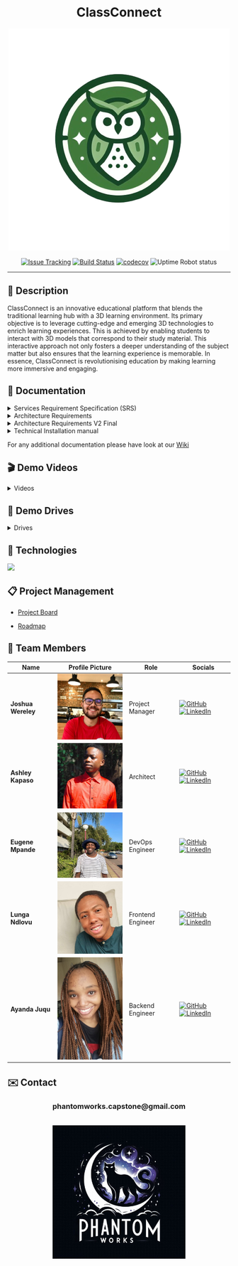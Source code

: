 <div align="center">
<h1>ClassConnect</h1>
  <img src="./resources/images/class-connect-logo.png" alt="class-connect logo"/>
  
  [![Issue Tracking](https://img.shields.io/badge/Issue_Tracking-GitHub_Issues-yellow)](https://github.com/COS301-SE-2024/ClassConnect/issues)
  [![Build Status](https://img.shields.io/badge/Build_Status-GitHub_Actions-brightgreen)](https://github.com/COS301-SE-2024/ClassConnect/actions/workflows/linter.yml)
  [![codecov](https://codecov.io/github/COS301-SE-2024/ClassConnect/graph/badge.svg?token=W2cOxCJT1g)](https://codecov.io/github/COS301-SE-2024/ClassConnect)
  ![Uptime Robot status](https://img.shields.io/uptimerobot/status/m797015486-75c486778a8f87b141372bd7)

  <hr>
</div>
<h2>📄 Description</h2>

ClassConnect is an innovative educational platform that blends the traditional learning hub with a 3D learning environment. Its primary objective is to leverage cutting-edge and emerging 3D technologies to enrich learning experiences. This is achieved by enabling students to interact with 3D models that correspond to their study material. This interactive approach not only fosters a deeper understanding of the subject matter but also ensures that the learning experience is memorable. In essence, ClassConnect is revolutionising education by making learning more immersive and engaging.

<h2>📁 Documentation</h2>
<details>
  <summary>
    Services Requirement Specification (SRS)
  </summary>

  - [SRS Document V1](https://drive.google.com/file/d/1_EG2l7GWTb_-C0pbum3-EAEQ1Ve1242p/view?usp=sharing)
  - [SRS Document V2](https://drive.google.com/file/d/1EZuMLH_4-fGVMaonVHUkiSljRxUDW1Yo/view?usp=sharing)
</details>

<details>
  <summary>
    Architecture Requirements
  </summary>

  - [Architecture Requirements V1](https://drive.google.com/file/d/1U9p_uGadIggmrLtXrF3WIuLZL7QBzgXq/view?usp=drive_link)
</details>

<details>
  <summary>
    Architecture Requirements V2 Final
  </summary>

  - [Architecture Requirements V2](https://docs.google.com/document/d/1qie5X2l-FExMTBpcV_Qm7TuwOD5xbdHtiMnQwvagRGk/edit?usp=sharing)
  - [Architecture Requirements V2 Final Image](https://drive.google.com/drive/u/1/folders/1pX-jACK1nHKIBV6UBd4qwsSaMOMVVXQy)
</details>


<details>
  <summary>
    Technical Installation manual
  </summary>

  - [Technical Install Manual](https://github.com/COS301-SE-2024/ClassConnect/wiki/Technical-Install-Manual)
</details>

For any additional documentation please have look at our [Wiki](https://github.com/COS301-SE-2024/ClassConnect/wiki)

<h2>🎬 Demo Videos</h2>

<details>
  <summary>
    Videos
  </summary>

  - [Demo 1 Video](https://drive.google.com/file/d/1AJAgftIAKCBaGVa4KQGHvoX01R3dvBUb/view?usp=sharing)
  - [Demo 2 Video](https://drive.google.com/file/d/1ghBQ9XuCCzSb2AlCx-fG7FqwTJvoJDyO/view?usp=sharing)
  - [Demo 3 Video](https://drive.google.com/file/d/1oFY1ZnJQr0eJqLPSz5RA8juzSl_HmWHp/view?usp=sharing)
</details>

<h2>💽 Demo Drives</h2>

<details>
  <summary>
    Drives
  </summary>

  - [Demo 1 Drive](https://drive.google.com/drive/folders/1-Xo9FraJS8LYL13yk2PoG1i2sIW5E1rP?usp=drive_link)
  - [Demo 2 Drive](https://drive.google.com/drive/folders/1vPqquuWAz_eJKksglXVZcm3WIr7eJcvr?usp=drive_link)
</details>


<h2>🔧 Technologies</h2>
<p">
    <a href="https://skillicons.dev">
        <img src="https://skillicons.dev/icons?i=svelte,vite,tailwind,threejs,nestjs,bun,mongodb,aws,figma,blender&perline=10" />
    </a>
</p>

<h2>📋 Project Management</h2>

- [Project Board](https://github.com/orgs/COS301-SE-2024/projects/80)

- [Roadmap](https://github.com/orgs/COS301-SE-2024/projects/80/views/6)

<h2>👥 Team Members</h2>

| Name           | Profile Picture                                                                                                    | Role              | Socials                                                                                                                                                                                           |
| -------------- | ------------------------------------------------------------------------------------------------------------------ | ----------------- | ------------------------------------------------------------------------------------------------------------------------------------------------------------------------------------------------- |
| **Joshua Wereley** | <img src="./resources/images/joshua.jpeg" alt="Joshua's Profile Picture" width="200"> | Project Manager   | <a href="#" target="_blank"><img src="https://skillicons.dev/icons?i=github" alt="GitHub"></a> <a href="#" target="_blank"><img src="https://skillicons.dev/icons?i=linkedin" alt="LinkedIn"></a> |
| **Ashley Kapaso**  | <img src="./resources/images/ashley.jpeg" alt="Ashley's Profile Picture" width="200"> | Architect         | <a href="#" target="_blank"><img src="https://skillicons.dev/icons?i=github" alt="GitHub"></a> <a href="#" target="_blank"><img src="https://skillicons.dev/icons?i=linkedin" alt="LinkedIn"></a> |
| **Eugene Mpande**  | <img src="./resources/images/eugene.jpeg" alt="Eugene's Profile Picture" width="200"> | DevOps Engineer   | <a href="#" target="_blank"><img src="https://skillicons.dev/icons?i=github" alt="GitHub"></a> <a href="#" target="_blank"><img src="https://skillicons.dev/icons?i=linkedin" alt="LinkedIn"></a> |
| **Lunga Ndlovu**   | <img src="./resources/images/lunga.jpeg" alt="Lunga's Profile Picture" width="200">   | Frontend Engineer | <a href="#" target="_blank"><img src="https://skillicons.dev/icons?i=github" alt="GitHub"></a> <a href="#" target="_blank"><img src="https://skillicons.dev/icons?i=linkedin" alt="LinkedIn"></a> |
| **Ayanda Juqu**    | <img src="./resources/images/ayanda.jpeg" alt="Ayanda's Profile Picture" width="200"> | Backend Engineer  | <a href="#" target="_blank"><img src="https://skillicons.dev/icons?i=github" alt="GitHub"></a> <a href="#" target="_blank"><img src="https://skillicons.dev/icons?i=linkedin" alt="LinkedIn"></a> |

<h2>✉️ Contact</h2>

<div align="center">
  <h3>phantomworks.capstone@gmail.com</h3>
  <br>
  <img src="./resources/images/phantom-works-logo.jpg" alt="phantom-works logo" height="300" width="300" />
</div>

